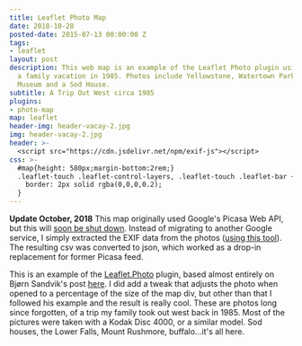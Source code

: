```yaml
---
title: Leaflet Photo Map
date: 2018-10-28
posted-date: 2015-07-13 00:00:00 Z
tags:
- leaflet
layout: post
description: This web map is an example of the Leaflet Photo plugin using photos from
  a family vacation in 1985. Photos include Yellowstone, Watertown Park, Baraboo Circus
  Museum and a Sod House.
subtitle: A Trip Out West circa 1985
plugins:
- photo-map
map: leaflet
header-img: header-vacay-2.jpg
img: header-vacay-2.jpg
header: >-
  <script src="https://cdn.jsdelivr.net/npm/exif-js"></script>
css: >-
  #map{height: 580px;margin-bottom:2rem;}
  .leaflet-touch .leaflet-control-layers, .leaflet-touch .leaflet-bar {
    border: 2px solid rgba(0,0,0,0.2);
  }  
---
```

**Update October, 2018** This map originally used Google's Picasa Web API, but this will [soon be shut down](https://developers.google.com/picasa-web/). Instead of migrating to another Google service, I simply extracted the EXIF data from the photos ([using this tool](http://www.br-software.com/extracter.html)). The resulting csv was converted to json, which worked as a drop-in replacement for former Picasa feed.

<div id="map">
</div>
<script>

/*map*/
	var map = L.map('map', {
		maxZoom: 8,
		sleep: true,
    fullscreenControl: true
		/*defaultExtentControl: true*/
	});
	map.setView([45.446,-100.928], 4);
  /*5/46.408/-100.811*/
	var hash = L.hash(map);
/*tiles*/
	var esritopo = L.tileLayer('http://server.arcgisonline.com/ArcGIS/rest/services/World_Topo_Map/MapServer/tile/{z}/{y}/{x}', {
		attribution: 'Tiles &copy; Esri &mdash; Esri, DeLorme, NAVTEQ, TomTom, Intermap, iPC, USGS, FAO, NPS, NRCAN, GeoBase, Kadaster NL, Ordnance Survey, Esri Japan, METI, Esri China (Hong Kong), and the GIS User Community'
		});

	var toner = new L.StamenTileLayer("toner");

	var cdb = L.tileLayer('http://a.basemaps.cartocdn.com/light_all/{z}/{x}/{y}.png', {
	        attribution: 'Map data &copy; <a href="http://openstreetmap.org">OpenStreetMap</a> ' +
	                      'contributors, <a href="http://creativecommons.org/licenses/by-sa/2.0/">' +
	                      'CC-BY-SA</a>. Tiles &copy; <a href="http://cartodb.com/attributions">' +
	                      'CartoDB</a>'
  	}).addTo(map);
/*controls*/
	var baseMaps = {
		"Contrast": toner,
		"Topo": esritopo,
		"Light": cdb
	};

	var lyrs = new L.control.layers(baseMaps).addTo(map);

/*photo layer*/
	var photoLayer = L.photo.cluster({spiderfyDistanceMultiplier: 2}).on('click', function (evt) {
	var photo = evt.layer.photo,
        template = '<img src="{url}"/><p>{caption}</p>';
	/*var w = (window.innerWidth > 0) ? window.innerWidth : screen.width;*/
	var w = $('#map').width();
	var x = w * 0.5;

	if (photo.video && (!!document.createElement('video').canPlayType('video/mp4; codecs=avc1.42E01E,mp4a.40.2'))) {
		template = '<video autoplay controls poster="{url}"><source src="{video}" type="video/mp4"/></video>';
	};

	evt.layer.bindPopup(L.Util.template(template, photo), {
			className: 'leaflet-popup-photo',
			minWidth: x,
			keepInView: true
		}).openPopup();
	});

	reqwest({
		url:'/assets/img/trip-out-west/gps.json',
		type: 'json',
		success: function (data) {
			var photos = [];
      var url = '/assets/img/trip-out-west/';
			for (var i = 0; i < data.length; i++) {
			var photo = data[i];
				photos.push({
					lat: data[i].lat,
					lng: data[i].lng,
					url: url + data[i].image,
					caption: data[i].title,
					thumbnail: url + data[i].image
				});
		}
			L.control.navbar().addTo(map);
			photoLayer.add(photos).addTo(map);
		}
	});

</script>

This is an example of the [Leaflet.Photo](https://github.com/turban/Leaflet.Photo) plugin, based almost entirely on Bjørn Sandvik's post [here](http://blog.thematicmapping.org/2014/08/showing-geotagged-photos-on-leaflet-map.html). I did add a tweak that adjusts the photo when opened to a percentage of the size of the map div, but other than that I followed his example and the result is really cool. These are photos long since forgotten, of a trip my family took out west back in 1985. Most of the pictures were taken with a Kodak Disc 4000, or a similar model. Sod houses, the Lower Falls, Mount Rushmore, buffalo...it's all here.


<!--https://picasaweb.google.com/data/feed/base/user/103469053044045468318/albumid/6170973282606682673?alt=rss&kind=photo&hl=en_US-->
<!--https://picasaweb.google.com/103469053044045468318/Picasa?authuser=0&authkey=Gv1sRgCPzEjLbb4-aHdw&feat=directlink-->
